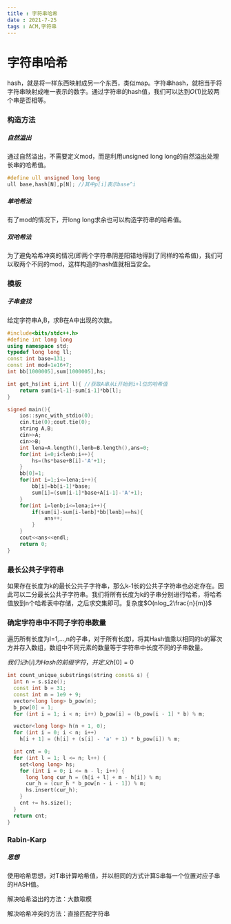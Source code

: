 ```yaml
---
title : 字符串哈希
date : 2021-7-25
tags : ACM,字符串
---
```




# 字符串哈希

hash，就是将一样东西映射成另一个东西，类似map。字符串hash，就相当于将字符串映射成唯一表示的数字。通过字符串的hash值，我们可以达到$O(1)$比较两个串是否相等。



### 构造方法

##### 自然溢出

通过自然溢出，不需要定义mod，而是利用unsigned long long的自然溢出处理长串的哈希值。

```cpp
#define ull unsigned long long
ull base,hash[N],p[N]; //其中p[i]表示base^i
```

##### 单哈希法

有了mod的情况下，开long long求余也可以构造字符串的哈希值。

##### 双哈希法

为了避免哈希冲突的情况(即两个字符串阴差阳错地得到了同样的哈希值)，我们可以取两个不同的mod，这样构造的hash值就相当安全。



### 模板

##### 子串查找

给定字符串A,B，求B在A中出现的次数。

```cpp
#include<bits/stdc++.h>
#define int long long
using namespace std;
typedef long long ll;
const int base=131;
const int mod=1e16+7;
int bb[1000005],sum[1000005],hs;

int get_hs(int i,int l){ //获取A串从i开始到i+l位的哈希值
	return sum[i+l-1]-sum[i-1]*bb[l];
}

signed main(){
	ios::sync_with_stdio(0);
	cin.tie(0);cout.tie(0);
	string A,B;
	cin>>A;
	cin>>B;
	int lena=A.length(),lenb=B.length(),ans=0;
	for(int i=0;i<lenb;i++){
		hs=(hs*base+B[i]-'A'+1);	
	}
	bb[0]=1;
	for(int i=1;i<=lena;i++){
		bb[i]=bb[i-1]*base;
		sum[i]=(sum[i-1]*base+A[i-1]-'A'+1);
	}
	for(int i=lenb;i<=lena;i++){
		if(sum[i]-sum[i-lenb]*bb[lenb]==hs){
			ans++;
		}
	}
	cout<<ans<<endl;
	return 0;
}
```





### 最长公共子字符串

如果存在长度为k的最长公共子字符串，那么k-1长的公共子字符串也必定存在。因此可以二分最长公共子字符串。我们将所有长度为k的子串分别进行哈希，将哈希值放到n个哈希表中存储，之后求交集即可。复杂度$O(nlog_2\frac{n}{m})$



### 确定字符串中不同子字符串数量

遍历所有长度为l=1,...,n的子串，对于所有长度l，将其Hash值乘以相同的b的幂次方并存入数组，数组中不同元素的数量等于字符串中长度不同的子串数量。

$我们记h[i]为Hash的前缀字符，并定义h[0]=0$

```C++
int count_unique_substrings(string const& s) {
  int n = s.size();
  const int b = 31;
  const int m = 1e9 + 9;
  vector<long long> b_pow(n);
  b_pow[0] = 1;
  for (int i = 1; i < n; i++) b_pow[i] = (b_pow[i - 1] * b) % m;

  vector<long long> h(n + 1, 0);
  for (int i = 0; i < n; i++)
    h[i + 1] = (h[i] + (s[i] - 'a' + 1) * b_pow[i]) % m;

  int cnt = 0;
  for (int l = 1; l <= n; l++) {
    set<long long> hs;
    for (int i = 0; i <= n - l; i++) {
      long long cur_h = (h[i + l] + m - h[i]) % m;
      cur_h = (cur_h * b_pow[n - i - 1]) % m;
      hs.insert(cur_h);
    }
    cnt += hs.size();
  }
  return cnt;
}
```





### Rabin-Karp

##### 思想

使用哈希思想，对T串计算哈希值，并以相同的方式计算S串每一个位置对应子串的HASH值。

解决哈希溢出的方法：大数取模

解决哈希冲突的方法：直接匹配字符串

